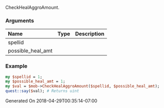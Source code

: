 CheckHealAggroAmount.
### Arguments
**Name**|**Type**|**Description**
:---|:---|:---
spellid||
possible_heal_amt||

### Example

```perl
my $spellid = 1;
my $possible_heal_amt = 1;
my $val = $mob->CheckHealAggroAmount($spellid, $possible_heal_amt);
quest::say($val); # Returns uint
```


Generated On 2018-04-29T00:35:14-07:00